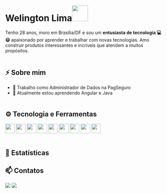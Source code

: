 <h1> Welington Lima<img src="https://media.giphy.com/media/VgCDAzcKvsR6OM0uWg/giphy.gif" width="50"> </h1> 

Tenho 28 anos, moro em Brasília/DF e sou um **entusiasta de tecnologia 💻 😃** apaixonado por aprender e trabalhar com novas tecnologias. Amo construir produtos interessantes e incríveis que atendem a muitos propósitos. <br/><br/>


## ⚡️ Sobre mim

- 🔭 Trabalho como Administrador de Dados na PagSeguro
- 🌱 Atualmente estou aprendendo Angular e Java 
<br/><br/>

## ⚙️ Tecnologia e Ferramentas
<code><img height="30" src="https://cdn.jsdelivr.net/gh/devicons/devicon/icons/html5/html5-original.svg"/></code>
<code><img height="30" src="https://cdn.jsdelivr.net/gh/devicons/devicon/icons/css3/css3-original.svg"></code>
<code><img height="30" src="https://cdn.jsdelivr.net/gh/devicons/devicon/icons/javascript/javascript-original.svg"></code>
<code><img height="30" src="https://cdn.jsdelivr.net/gh/devicons/devicon/icons/angularjs/angularjs-plain.svg" /></code>
<code><img height="30" src="https://cdn.jsdelivr.net/gh/devicons/devicon/icons/java/java-original.svg" /></code>
<code><img height="30" src="https://cdn.jsdelivr.net/gh/devicons/devicon/icons/python/python-original.svg" /></code>
<code><img height="30" src="https://cdn.jsdelivr.net/gh/devicons/devicon/icons/postgresql/postgresql-original.svg" /></code>
<code><img height="30" src="https://cdn.jsdelivr.net/gh/devicons/devicon/icons/oracle/oracle-original.svg" /></code>
<code><img height="30" src="https://cdn.jsdelivr.net/gh/devicons/devicon/icons/mongodb/mongodb-original.svg" /></code>
<br/><br/>

## 🚀 Estatísticas 


## 📫 Contatos 
<p>
  <a href = "mailto:welington.lima93@gmail.com"><img src="https://img.shields.io/badge/-Gmail-%23333?style=for-the-badge&logo=gmail&logoColor=white" target="_blank"></a>
  <a href="https://www.linkedin.com/in/welingtonliima" target="_blank"><img src="https://img.shields.io/badge/-LinkedIn-%230077B5?style=for-the-badge&logo=linkedin&logoColor=white" target="_blank"></a> 
</p>
